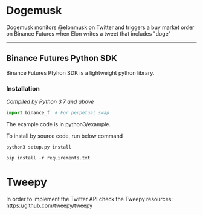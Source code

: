 # Dogemusk

Dogemusk monitors @elonmusk on Twitter and triggers a buy market order on Binance Futures when Elon writes a tweet that includes "doge"

------

## Binance Futures Python SDK

Binance Futures Ptyhon SDK is a lightweight python library. 


### Installation

*Compiled by Python 3.7 and above*


```Python
import binance_f  # For perpetual swap
```

The example code is in python3/example.


To install by source code, run below command

```python
python3 setup.py install
```
```python
pip install -r requirements.txt
```

# Tweepy
In order to implement the Twitter API check the Tweepy resources: https://github.com/tweepy/tweepy
